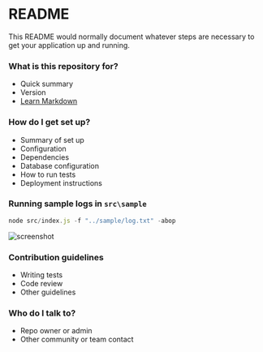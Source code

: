 # README #

This README would normally document whatever steps are necessary to get your application up and running.

### What is this repository for? ###

* Quick summary
* Version
* [Learn Markdown](https://bitbucket.org/tutorials/markdowndemo)

### How do I get set up? ###

* Summary of set up
* Configuration
* Dependencies
* Database configuration
* How to run tests
* Deployment instructions

### Running **sample logs** in `src\sample`
```javascript
node src/index.js -f "../sample/log.txt" -abop
```
![screenshot](./assets/img/screenshot.png)


### Contribution guidelines ###

* Writing tests
* Code review
* Other guidelines

### Who do I talk to? ###

* Repo owner or admin
* Other community or team contact